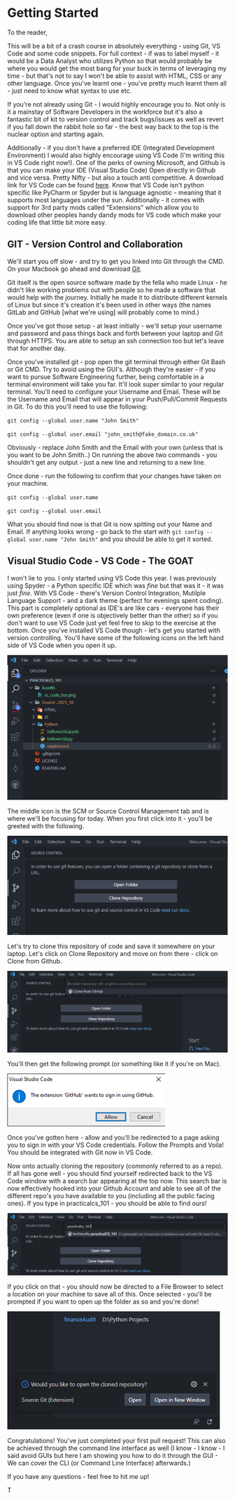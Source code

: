 # Getting Started

To the reader,

This will be a bit of a crash course in absolutely everything - using Git, VS Code and some code snippets. For full context - if was to label myself - it would be a Data Analyst who utilizes Python so that would probably be where you would get the most bang for your buck in terms of leveraging my time - but that's not to say I won't be able to assist with HTML, CSS or any other language. Once you've learnt one - you've pretty much learnt them all - just need to know what syntax to use etc.

If you're not already using Git - I would highly encourage you to. Not only is it a mainstay of Software Developers in the workforce but it's also a fantastic bit of kit to version control and track bugs/issues as well as revert if you fall down the rabbit hole so far - the best way back to the top is the nuclear option and starting again.

Additionally - if you don't have a preferred IDE (Integrated Development Environment) I would also highly encourage using VS Code (I'm writing this in VS Code right now!). One of the perks of owning Microsoft, and Github is that you can make your IDE (Visual Studio Code) Open directly in Github and vice versa. Pretty Nifty - but also a touch anti competitive. A download link for VS Code can be found [here](https://code.visualstudio.com/). Know that VS Code isn't python specific like PyCharm or Spyder but is language agnostic - meaning that it supports most languages under the sun. Additionally - it comes with support for 3rd party mods called "Extensions" which allow you to download other peoples handy dandy mods for VS code which make your coding life that little bit more easy.

## GIT - Version Control and Collaboration

We'll start you off slow - and try to get you linked into Git through the CMD.
On your Macbook go ahead and download [Git](https://git-scm.com/).

Git itself is the open source software made by the fella who made Linux - he didn't like working problems out with people so he made a software that would help with the journey. Initially he made it to distribute different kernels of Linux but since it's creation it's been used in other ways (the names GitLab and GitHub [what we're using] will probably come to mind.)

Once you've got those setup - at least initially - we'll setup your username and password and pass things back and forth between your laptop and Git through HTTPS. You are able to setup an ssh connection too but let's leave that for another day.

Once you've installed git - pop open the git terminal through either Git Bash or Git CMD. Try to avoid using the GUI's. Although they're easier - if you want to pursue Software Engineering further, being comfortable in a terminal environment will take you far. It'll look super similar to your regular terminal. You'll need to configure your Username and Email. These will be the Username and Email that will appear in your Push/Pull/Commit Requests in Git. To do this you'll need to use the following:

`git config --global user.name "John Smith"`

`git config --global user.email "john_smith@fake_domain.co.uk"`

Obviously - replace John Smith and the Email with your own (unless that is you want to be John Smith..) On running the above two commands - you shouldn't get any output - just a new line and returning to a new line.

Once done - run the following to confirm that your changes have taken on your machine.

`git config --global user.name`

`git config --global user.email`

What you should find now is that Git is now spitting out your Name and Email. If anything looks wrong - go back to the start with `git config --global user.name "John Smith"` and you should be able to get it sorted.

## Visual Studio Code - VS Code - The GOAT

I won't lie to you. I only started using VS Code this year. I was previously using Spyder - a Python specific IDE which was _fine_ but that was it - it was just _fine_. With VS Code - there's Version Control Integration, Mutilple Language Support - and a dark theme (perfect for evenings spent coding). This part is completely optional as IDE's are like cars - everyone has their own preference (even if one is objectively better than the other) so if you don't want to use VS Code just yet feel free to skip to the exercise at the bottom. Once you've installed VS Code though - let's get you started with version controlling. You'll have some of the following icons on the left hand side of VS Code when you open it up.

![The VS Code Sidebar](/source/2021/assets/vs_code_bar.png?raw=true)

The middle icon is the SCM or Source Control Management tab and is where we'll be focusing for today. When you first click into it - you'll be greeted with the following.

![SCM Menu](/source/2021/assets/scm.png?raw=true)

Let's try to clone this repository of code and save it somewhere on your laptop. Let's click on Clone Repository and move on from there - click on Clone from Github.

![Clone](/source/2021/assets/clone.png?raw=true)

You'll then get the following prompt (or something like it if you're on Mac).

![Prompt](/source/2021/assets/prompt.png?raw=true)

Once you've gotten here - allow and you'll be redirected to a page asking you to sign in with your VS Code credentials. Follow the Prompts and Voila! You should be integrated with Git now in VS Code.

Now onto actually cloning the repository (commonly referred to as a repo). If all has gone well - you should find yourself redirected back to the VS Code window with a search bar appearing at the top now. This search bar is now effectively hooked into your Github Account and able to see all of the different repo's you have available to you (including all the public facing ones). If you type in practicalcs_101 - you should be able to find ours!

![Prompt](/source/2021/assets/practicalcs_101.png?raw=true)

If you click on that - you should now be directed to a File Browser to select a location on your machine to save all of this. Once selected - you'll be prompted if you want to open up the folder as so and you're done!

![Prompt](/source/2021/assets/confirm.png?raw=true)

Congratulations! You've just completed your first pull request! This can also be achieved through the command line interface as well (I know - I know - I said avoid GUIs but here I am showing you how to do it through the GUI - We can cover the CLI (or Command Line Interface) afterwards.)

If you have any questions - feel free to hit me up!

T
